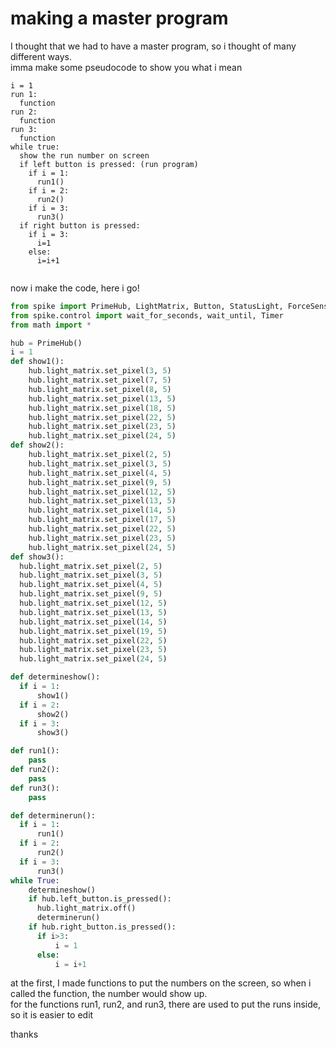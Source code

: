 # making a master program

I thought that we had to have a master program, so i thought of many different ways. \
imma make some pseudocode to show you what i mean
``` 
i = 1
run 1:
  function
run 2:
  function
run 3:
  function
while true:
  show the run number on screen
  if left button is pressed: (run program)
    if i = 1:
      run1()
    if i = 2:
      run2()
    if i = 3:
      run3()
  if right button is pressed:
    if i = 3:
      i=1
    else:
      i=i+1
    
```
now i make the code, here i go!

```python
from spike import PrimeHub, LightMatrix, Button, StatusLight, ForceSensor, MotionSensor, Speaker, ColorSensor, App, DistanceSensor, Motor, MotorPair
from spike.control import wait_for_seconds, wait_until, Timer
from math import *

hub = PrimeHub()
i = 1
def show1():
    hub.light_matrix.set_pixel(3, 5)
    hub.light_matrix.set_pixel(7, 5)
    hub.light_matrix.set_pixel(8, 5)
    hub.light_matrix.set_pixel(13, 5)
    hub.light_matrix.set_pixel(18, 5)
    hub.light_matrix.set_pixel(22, 5)
    hub.light_matrix.set_pixel(23, 5)
    hub.light_matrix.set_pixel(24, 5)
def show2():
    hub.light_matrix.set_pixel(2, 5)
    hub.light_matrix.set_pixel(3, 5)
    hub.light_matrix.set_pixel(4, 5)
    hub.light_matrix.set_pixel(9, 5)
    hub.light_matrix.set_pixel(12, 5)
    hub.light_matrix.set_pixel(13, 5)
    hub.light_matrix.set_pixel(14, 5)
    hub.light_matrix.set_pixel(17, 5)
    hub.light_matrix.set_pixel(22, 5)
    hub.light_matrix.set_pixel(23, 5)
    hub.light_matrix.set_pixel(24, 5)
def show3():
  hub.light_matrix.set_pixel(2, 5)
  hub.light_matrix.set_pixel(3, 5)
  hub.light_matrix.set_pixel(4, 5)
  hub.light_matrix.set_pixel(9, 5)
  hub.light_matrix.set_pixel(12, 5)
  hub.light_matrix.set_pixel(13, 5)
  hub.light_matrix.set_pixel(14, 5)
  hub.light_matrix.set_pixel(19, 5)
  hub.light_matrix.set_pixel(22, 5)
  hub.light_matrix.set_pixel(23, 5)
  hub.light_matrix.set_pixel(24, 5)

def determineshow():
  if i = 1:
      show1()
  if i = 2:
      show2()
  if i = 3:
      show3()

def run1():
    pass
def run2():
    pass
def run3():
    pass

def determinerun():
  if i = 1:
      run1()
  if i = 2:
      run2()
  if i = 3:
      run3()
while True:
    determineshow()
    if hub.left_button.is_pressed():
      hub.light_matrix.off()
      determinerun()
    if hub.right_button.is_pressed():
      if i>3:
          i = 1
      else:
          i = i+1


```
at the first, I made functions to put the numbers on the screen, so when i called the function, the number would show up. \
for the functions run1, run2, and run3, there are used to put the runs inside, so it is easier to edit

thanks
